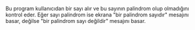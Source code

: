 Bu program kullanıcıdan bir sayı alır ve bu sayının palindrom olup olmadığını kontrol eder. Eğer sayı palindrom ise ekrana "bir palindrom sayıdır" mesajını basar, değilse "bir palindrom sayı değildir" mesajını basar.
